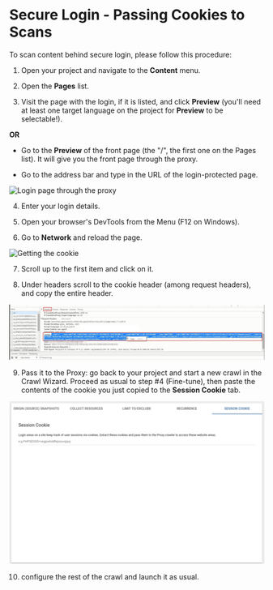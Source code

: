 # Secure Login - Passing Cookies to Scans

To scan content behind secure login, please follow this procedure:

1. Open your project and navigate to the **Content** menu.<br>
2. Open the **Pages** list.

3. Visit the page with the login, if it is listed, and click **Preview** (you'll need at least one target language on the project for **Preview** to be selectable!).

**OR**

- Go to the **Preview** of the front page (the "/", the first one on
  the Pages list). It will give you the front page through the
  proxy.<br>

- Go to the address bar and type in the URL of the login-protected
  page.<br>

![Login page through the proxy](/img/preview_login.png)

4. Enter your login details.<br>

5. Open your browser's DevTools from the Menu (F12 on Windows).<br>

6. Go to **Network** and reload the page.<br>

![Getting the cookie](/img/network_dev.jpg) 

7. Scroll up to the first item and click on it.<br>

8. Under headers scroll to the cookie header (among request headers),
   and copy the entire header.<br>

![Cookie header](/img/cookie_header.jpg) 

9. Pass it to the Proxy: go back to your project and start a new crawl in the Crawl Wizard. Proceed as usual to step #4 (Fine-tune), then paste the contents of the cookie you just copied to the **Session Cookie** tab.<br>

![Passing the cookie to the proxy](/img/pass_cookie.png)

10. configure the rest of the crawl and launch it as usual.
